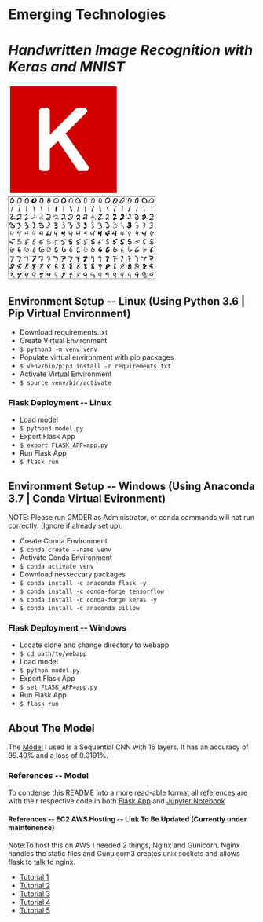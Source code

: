 # Emerging Technologies
# _Handwritten Image Recognition with Keras and MNIST_

![logo](images/keras.png) ![mnist](images/mnist.png)

## Environment Setup -- Linux (Using Python 3.6 | Pip Virtual Environment)
* Download requirements.txt
* Create Virtual Environment
* `$ python3 -m venv venv`
* Populate virtual environment with pip packages
* `$ venv/bin/pip3 install -r requirements.txt`
* Activate Virtual Environment
* `$ source venv/bin/activate`

### Flask Deployment -- Linux
* Load model
* `$ python3 model.py`
* Export Flask App
* `$ export FLASK_APP=app.py`
* Run Flask App
* `$ flask run`

## Environment Setup -- Windows (Using Anaconda 3.7 | Conda Virtual Evironment)
NOTE: Please run CMDER as Administrator, or conda commands will not run correctly. (Ignore if already set up).
* Create Conda Environment
* `$ conda create --name venv`
* Activate Conda Environment
* `$ conda activate venv`
* Download nesseccary packages
* `$ conda install -c anaconda flask -y`
* `$ conda install -c conda-forge tensorflow`
* `$ conda install -c conda-forge keras -y`
* `$ conda install -c anaconda pillow`

### Flask Deployment -- Windows
* Locate clone and change directory to webapp
* `$ cd path/to/webapp`
* Load model
* `$ python model.py`
* Export Flask App
* `$ set FLASK_APP=app.py`
* Run Flask App
* `$ flask run`

## About The Model
The [Model](keras-mnist-nn.ipynb) I used is a Sequential CNN with 16 layers. It has an accuracy of 99.40% and a loss of 0.0191%.

### References -- Model
To condense this README into a more read-able format all references are with their respective code in both [Flask App](webapp) and [Jupyter Notebook](keras-mnist-nn.ipynb)

#### References -- EC2 AWS Hosting -- Link To Be Updated (Currently under maintenence)
Note:To host this on AWS I needed 2 things, Nginx and Gunicorn. Nginx handles the static files and Gunuicorn3 creates unix sockets and allows flask to talk to nginx. 

* [Tutorial 1](https://www.youtube.com/watch?v=-Gc8CMjQZfc)
* [Tutorial 2](https://www.youtube.com/watch?v=IwcuuWCWMic)
* [Tutorial 3](https://www.youtube.com/watch?v=IwcuuWCWMic)
* [Tutorial 4](https://www.youtube.com/watch?v=tW6jtOOGVJI)
* [Tutorial 5](https://www.youtube.com/watch?v=Dx4Gb4TbCGs)
